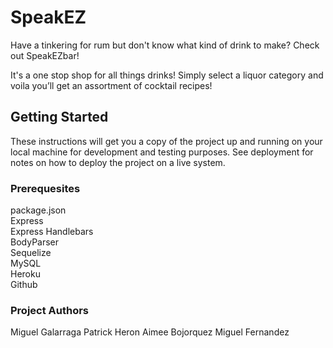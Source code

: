 
# SpeakEZ
Have a tinkering for rum but don't know what kind of drink to make? Check out SpeakEZbar!

It's a one stop shop for all things drinks! Simply select a liquor category and voila you’ll get an assortment of cocktail recipes!


## Getting Started
These instructions will get you a copy of the project up and running on your local machine for development and testing purposes. See deployment for notes on how to deploy the project on a live system.

### Prerequesites
package.json<br/>
Express <br/>
Express Handlebars<br/>
BodyParser<br/>
Sequelize<br/>
MySQL<br/>
Heroku<br/>
Github<br/>

### Project Authors
Miguel Galarraga
Patrick Heron
Aimee Bojorquez 
Miguel Fernandez

